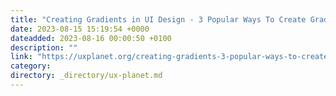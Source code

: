 ```yaml
---
title: "Creating Gradients in UI Design - 3 Popular Ways To Create Gradients"
date: 2023-08-15 15:19:54 +0000
dateadded: 2023-08-16 00:00:50 +0100
description: ""
link: "https://uxplanet.org/creating-gradients-3-popular-ways-to-create-gradients-f2f1023a0f09?source=rss----819cc2aaeee0---4"
category:
directory: _directory/ux-planet.md
---
```

